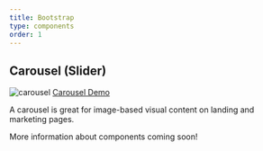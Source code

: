 ```yaml
---
title: Bootstrap
type: components
order: 1
---
```


## Carousel (Slider)

<img src="https://res.cloudinary.com/jframe/image/upload/v1483486988/carousel_j7ixti.gif" alt="carousel">
<a class="button" href="https://jsfiddle.net/jframe/jqhv3e1h/">Carousel Demo</a>

A carousel is great for image-based visual content on landing and marketing pages.

More information about components coming soon!
